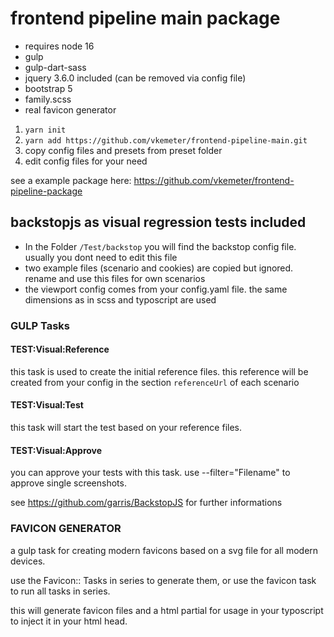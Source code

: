 # frontend pipeline main package

- requires node 16
- gulp
- gulp-dart-sass
- jquery 3.6.0 included (can be removed via config file)
- bootstrap 5
- family.scss
- real favicon generator

1. `yarn init`
2. `yarn add https://github.com/vkemeter/frontend-pipeline-main.git`
3. copy config files and presets from preset folder
4. edit config files for your need

see a example package here: https://github.com/vkemeter/frontend-pipeline-package

## backstopjs as visual regression tests included

* In the Folder ```/Test/backstop``` you will find the backstop config file. usually you dont need to edit this file
* two example files (scenario and cookies) are copied but ignored. rename and use this files for own scenarios
* the viewport config comes from your config.yaml file. the same dimensions as in scss and typoscript are used

### GULP Tasks

#### TEST:Visual:Reference

this task is used to create the initial reference files. this reference will be created from your config in the section
```referenceUrl``` of each scenario

#### TEST:Visual:Test

this task will start the test based on your reference files. 

#### TEST:Visual:Approve

you can approve your tests with this task. use --filter="Filename" to approve single screenshots. 

see https://github.com/garris/BackstopJS for further informations

### FAVICON GENERATOR

a gulp task for creating modern favicons based on a svg file for all modern devices.

use the Favicon:: Tasks in series to generate them, or use the favicon task to run all tasks in series.

this will generate favicon files and a html partial for usage in your typoscript to inject it
in your html head.
